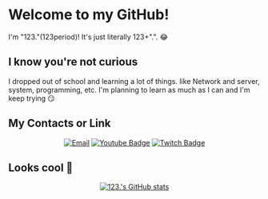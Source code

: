 # Welcome to my GitHub!
I'm "123."(123period)! It's just literally 123+".". 😂
## I know you're not curious
I dropped out of school and learning a lot of things. like Network and server, system, programming, etc. I'm planning to learn as much as I can and I'm keep trying 😏

## My Contacts or Link

<div align="center">
  
  [![Email](https://img.shields.io/badge/Email-1D8FB1?style=for-the-badge&logo=mail.ru&logoColor=white&link=mailto:contact@123p.me)](mailto:contact@123p.me)
  [![Youtube Badge](https://img.shields.io/badge/Youtube-C21818?style=for-the-badge&logo=youtube&link=https://www.youtube.com/channel/UCM5mYdbnbcgNBo-om3psJ5w)](https://www.youtube.com/channel/UCM5mYdbnbcgNBo-om3psJ5w)
  [![Twitch Badge](https://img.shields.io/badge/Twitch-5244A9?style=for-the-badge&logo=twitch&logoColor=white&link=https://www.twitch.tv/123period)](https://www.twitch.tv/123period)

</div>

## Looks cool 👀

<div align="center">
  
  [![123.'s GitHub stats](https://github-readme-stats.vercel.app/api?username=123period&count_private=true&show_icons=true&theme=github_dark)](https://github.com/123period)

</div>
